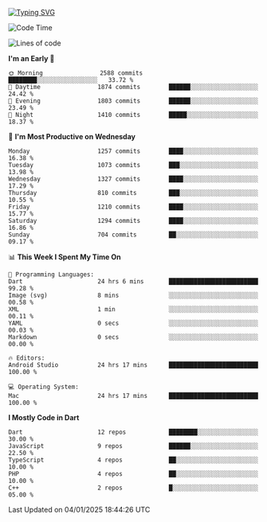
<a href="https://git.io/typing-svg"><img src="https://readme-typing-svg.demolab.com?font=Source+Code+Pro&pause=1000&random=false&width=435&lines=Hey+%F0%9F%A5%B6+iam+Yaskraz" alt="Typing SVG" /></a>
<!--START_SECTION:waka-->
![Code Time](http://img.shields.io/badge/Code%20Time-892%20hrs%2036%20mins-blue)

![Lines of code](https://img.shields.io/badge/From%20Hello%20World%20I%27ve%20Written-4.7%20million%20lines%20of%20code-blue)

**I'm an Early 🐤** 

```text
🌞 Morning                2588 commits        ████████░░░░░░░░░░░░░░░░░   33.72 % 
🌆 Daytime                1874 commits        ██████░░░░░░░░░░░░░░░░░░░   24.42 % 
🌃 Evening                1803 commits        ██████░░░░░░░░░░░░░░░░░░░   23.49 % 
🌙 Night                  1410 commits        █████░░░░░░░░░░░░░░░░░░░░   18.37 % 
```
📅 **I'm Most Productive on Wednesday** 

```text
Monday                   1257 commits        ████░░░░░░░░░░░░░░░░░░░░░   16.38 % 
Tuesday                  1073 commits        ███░░░░░░░░░░░░░░░░░░░░░░   13.98 % 
Wednesday                1327 commits        ████░░░░░░░░░░░░░░░░░░░░░   17.29 % 
Thursday                 810 commits         ███░░░░░░░░░░░░░░░░░░░░░░   10.55 % 
Friday                   1210 commits        ████░░░░░░░░░░░░░░░░░░░░░   15.77 % 
Saturday                 1294 commits        ████░░░░░░░░░░░░░░░░░░░░░   16.86 % 
Sunday                   704 commits         ██░░░░░░░░░░░░░░░░░░░░░░░   09.17 % 
```


📊 **This Week I Spent My Time On** 

```text
💬 Programming Languages: 
Dart                     24 hrs 6 mins       █████████████████████████   99.28 % 
Image (svg)              8 mins              ░░░░░░░░░░░░░░░░░░░░░░░░░   00.58 % 
XML                      1 min               ░░░░░░░░░░░░░░░░░░░░░░░░░   00.11 % 
YAML                     0 secs              ░░░░░░░░░░░░░░░░░░░░░░░░░   00.03 % 
Markdown                 0 secs              ░░░░░░░░░░░░░░░░░░░░░░░░░   00.00 % 

🔥 Editors: 
Android Studio           24 hrs 17 mins      █████████████████████████   100.00 % 

💻 Operating System: 
Mac                      24 hrs 17 mins      █████████████████████████   100.00 % 
```

**I Mostly Code in Dart** 

```text
Dart                     12 repos            ████████░░░░░░░░░░░░░░░░░   30.00 % 
JavaScript               9 repos             ██████░░░░░░░░░░░░░░░░░░░   22.50 % 
TypeScript               4 repos             ██░░░░░░░░░░░░░░░░░░░░░░░   10.00 % 
PHP                      4 repos             ██░░░░░░░░░░░░░░░░░░░░░░░   10.00 % 
C++                      2 repos             █░░░░░░░░░░░░░░░░░░░░░░░░   05.00 % 
```




 Last Updated on 04/01/2025 18:44:26 UTC
<!--END_SECTION:waka-->
